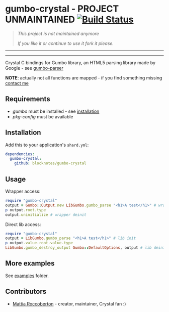# gumbo-crystal - PROJECT UNMAINTAINED [![Build Status](https://travis-ci.org/blocknotes/gumbo-crystal.svg)](https://travis-ci.org/blocknotes/gumbo-crystal)

> *This project is not maintained anymore*
>
> *If you like it or continue to use it fork it please.*

* * *
* * *

Crystal C bindings for Gumbo library, an HTML5 parsing library made by Google - see [gumbo-parser](https://github.com/google/gumbo-parser)

**NOTE**: actually not all functions are mapped - if you find something missing [contact me](http://www.blocknot.es/me)

## Requirements

- *gumbo* must be installed - see [installation](https://github.com/google/gumbo-parser#installation)
- *pkg-config* must be available

## Installation

Add this to your application's `shard.yml`:

```yaml
dependencies:
  gumbo-crystal:
    github: blocknotes/gumbo-crystal
```

## Usage

Wrapper access:

```ruby
require "gumbo-crystal"
output = Gumbo::Output.new LibGumbo.gumbo_parse "<h1>A test</h1>" # wrapper init
p output.root.type
output.uninitialize # wrapper deinit
```

Direct lib access:

```ruby
require "gumbo-crystal"
output = LibGumbo.gumbo_parse "<h1>A test</h1>" # lib init
p output.value.root.value.type
LibGumbo.gumbo_destroy_output Gumbo::DefaultOptions, output # lib deinit
```

## More examples

See [examples](https://github.com/blocknotes/gumbo-crystal/tree/master/examples) folder.

## Contributors

- [Mattia Roccoberton](http://blocknot.es) - creator, maintainer, Crystal fan :)
